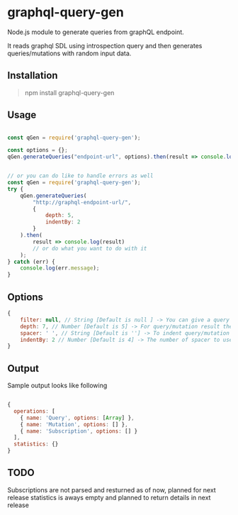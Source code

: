 # graphql-query-gen
Node.js module to generate queries from graphQL endpoint. 

It reads graphql SDL using introspection query and then generates queries/mutations with random input data.

## Installation

> npm install graphql-query-gen

## Usage

```javascript

const qGen = require('graphql-query-gen');

const options = {};
qGen.generateQueries("endpoint-url", options).then(result => console.log(result));


// or you can do like to handle errors as well
const qGen = require('graphql-query-gen');
try {
    qGen.generateQueries(
        "http://graphql-endpoint-url/",
        {
            depth: 5,
            indentBy: 2
        }
    ).then(
        result => console.log(result)
        // or do what you want to do with it
    );
} catch (err) {
    console.log(err.message);
}

```

## Options

```javascript
{
    filter: null, // String [Default is null ] -> You can give a query or mutation name or part of it
    depth: 7, // Number [Default is 5] -> For query/mutation result the nesting level of fields
    spacer: ' ', // String [Default is ''] -> To indent query/mutation the space character (e.g. to print on HTML page you can use &nbsp; )
    indentBy: 2 // Number [Default is 4] -> The number of spacer to use for indentation.
}

```

## Output

Sample output looks like following

```javascript

{
  operations: [
    { name: 'Query', options: [Array] },
    { name: 'Mutation', options: [] },
    { name: 'Subscription', options: [] }
  ],
  statistics: {}
}

```

## TODO

Subscriptions are not parsed and resturned as of now, planned for next release
statistics is aways empty and planned to return details in next release
